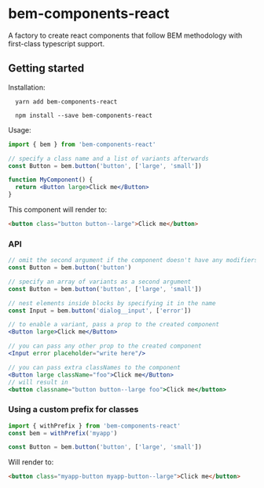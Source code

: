 # bem-components-react

A factory to create react components that follow BEM methodology with first-class typescript support.

## Getting started

Installation:

```
  yarn add bem-components-react

  npm install --save bem-components-react
```

Usage:

```jsx
import { bem } from 'bem-components-react'

// specify a class name and a list of variants afterwards
const Button = bem.button('button', ['large', 'small']) 

function MyComponent() {
  return <Button large>Click me</Button>
}

```

This component will render to:

```html
<button class="button button--large">Click me</button>
```

### API

```jsx
// omit the second argument if the component doesn't have any modifiers
const Button = bem.button('button')

// specify an array of variants as a second argument
const Button = bem.button('button', ['large', 'small']) 

// nest elements inside blocks by specifying it in the name
const Input = bem.button('dialog__input', ['error'])

// to enable a variant, pass a prop to the created component
<Button large>Click me</Button>

// you can pass any other prop to the created component
<Input error placeholder="write here"/>

// you can pass extra classNames to the component
<Button large className="foo">Click me</Button>
// will result in
<button classname="button button--large foo">Click me</button>
```

### Using a custom prefix for classes

```jsx
import { withPrefix } from 'bem-components-react'
const bem = withPrefix('myapp')

const Button = bem.button('button', ['large', 'small']) 
```

Will render to:

```html
<button class="myapp-button myapp-button--large">Click me</button>
```
